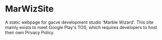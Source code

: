 # MarWizSite
A static webpage for gacve development studio 'Marble Wizard'.
This site mainly exists to meet Google Play's TOS, which requires developers to host their own Privacy Policy.

